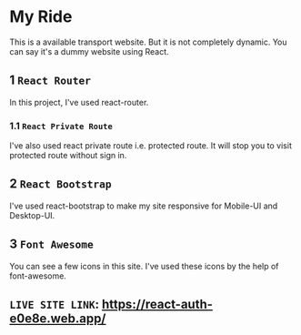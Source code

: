 # My Ride

This is a available transport website. But it is not completely dynamic. You can say it's a dummy website using React.

## 1 `React Router`

In this project, I've used react-router.

### 1.1 `React Private Route`

I've also used react private route i.e. protected route. It will stop you to visit protected route without sign in.

## 2 `React Bootstrap`

I've used react-bootstrap to make my site responsive for Mobile-UI and Desktop-UI.

## 3 `Font Awesome`

You can see a few icons in this site. I've used these icons by the help of font-awesome.

## `LIVE SITE LINK`: https://react-auth-e0e8e.web.app/
